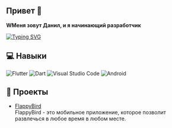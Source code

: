 ## Привет 👋
**WМеня зовут Данил, и я начинающий разработчик** 


[![Typing SVG](https://readme-typing-svg.herokuapp.com?font=Fira+Code&duration=2500&pause=500&color=F73DAF&width=850&height=76&lines=Curently+working+on+several+projects%2C+description+will+be+updated...;FlappyBird+(click))](https://github.com/Midgardsormrm/flappy)



## 💻 Навыки
![Flutter](https://img.shields.io/badge/Flutter-%2302569B.svg?style=for-the-badge&logo=Flutter&logoColor=white)
![Dart](https://img.shields.io/badge/dart-%230175C2.svg?style=for-the-badge&logo=dart&logoColor=white)
![Visual Studio Code](https://img.shields.io/badge/Visual%20Studio%20Code-0078d7.svg?style=for-the-badge&logo=visual-studio-code&logoColor=white)
![Android](https://img.shields.io/badge/Android-3DDC84?style=for-the-badge&logo=android&logoColor=white)

## 📂 Проекты
- [FlappyBird](https://github.com/Midgardsormrm/flappy) </br>
  FlappyBird - это мобильное приложение, которое позволит развлечься в любое время в любом месте. </br>
<!--
**Midgardsormrm/Midgardsormrm** is a ✨ _special_ ✨ repository because its `README.md` (this file) appears on your GitHub profile.

Here are some ideas to get you started:

- 🔭 I’m currently working on ...
- 🌱 I’m currently learning ...
- 👯 I’m looking to collaborate on ...
- 🤔 I’m looking for help with ...
- 💬 Ask me about ...
- 📫 How to reach me: ...
- 😄 Pronouns: ...
- ⚡ Fun fact: ...
-->
